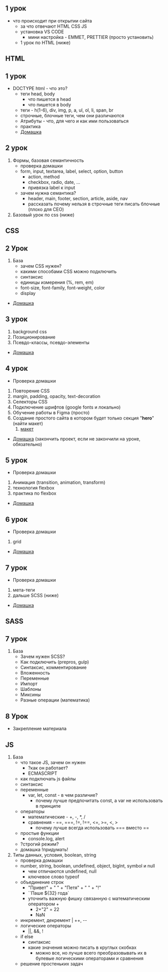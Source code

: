 ## 1 урок

- что происходит при открытии сайта
    - за что отвечают HTML CSS JS
    - установка VS CODE
        - мини настройка - EMMET, PRETTIER (просто установить)
    - 1 урок по HTML (ниже)

## HTML

## 1 урок

- DOCTYPE html - что это?
    - теги head, body
        - что пишется в head
        - что пишется в body
    - теги - h(1-6), div, img, p, a, ul, ol, li, span, br
    - строчные, блочные теги, чем они различаются
    - Атрибуты - что, для чего и как ими пользоваться
    - практика
    - [Домашка](lecture1.md)

## 2 урок

1. Формы, базовая семантичность
	- проверка домашки
    -  form, input, textarea, label, select, option, button
	    - action, method  
        - checkbox, radio, date, ...
        - привязка label к input
    - зачем нужна семантика?
        - header, main, footer, section, article, aside, nav
        - рассказать почему нельзя в строчные теги писать блочные (плохо для CEO)
2. Базовый урок по css (ниже)

## CSS

## 2 Урок

1. База
    - зачем CSS нужен?
    - какими способами CSS можно подключить
    - синтаксис
    - единицы измерения (%, rem, em)
    - font-size, font-family, font-weight, color
    - display
- [Домашка](lecture2.md)

## 3 урок 

1. background css
2. Позиционирование
3. Псевдо-классы, псевдо-элементы
- [Домашка](lecture3.md)
## 4 урок

- Проверка домашки

1.  Повторение CSS 
2. margin, padding, opacity, text-decoration
3. Селекторы CSS
4. Подключение шрифтов (google fonts и локально)
5. Обучение работы в Figma (просто)
6. Создание простого сайта в котором будет только секция "**hero**" (найти макет)
	1. [макет](https://www.figma.com/file/Fn88HQzfmrE7xCHG0yPsEW/Castaway?type=design&node-id=0:1&t=baI183eUNAoIr3nW-1 )
- [Домашка](lecture4.md) (закончить проект, если не закончили на уроке, обязательно)
	
## 5 урок

- Проверка домашки

1. Анимация (transition, animation, transform)
2. технология flexbox
3. практика по flexbox
- [Домашка](lecture5.md)

## 6 урок

- Проверка домашки
1. grid 

- [Домашка](lecture6.md)

## 7 урок

- Проверка домашки
1. мета-теги
2. дальше SCSS (ниже)  
- [Домашка](Lectures/7/Lecture)


## SASS

## 7 урок

1. База
	- Зачем нужен SCSS?
	- Как подключить (prepros, gulp)
	- Синтаксис, комментирование
	- Вложенность
	- Переменные
	- Импорт
	- Шаблоны
	- Миксины
	- Разные операции (математика)
	
## 8 Урок

- Закрепление материала

## JS

1. База
    - что такое JS, зачем он нужен
        - ?как он работает?
        - ECMASCRIPT
    - как подключать js файлы
    - синтаксис
    - переменные
        - var, let, const - в чем различие?
            - почему лучше предпочитать const, а var не использовать в принципе
    - операторы
        - математические - +, -, \*, \/
        - сравнения - \==, \=\==, !=, !\==, <=, >=, <, >
            - почему лучше всегда использовать === вместо ==
    - простые функции
        - console.log, alert
    - ?строгий режим?
    - домашка !придумать!
2. Типы данных, условия, boolean, string
    - проверка домашки
    - number, string, boolean, undefined, object, bigInt, symbol и null
        - чем отличаются undefined, null
        - ключевое слово typeof
    - объединение строк
        - "Привет" + " " + "Петя" + " " + "!"
        - \`\`Паше ${32} года\`
        - уточнить важную фишку связанную с математическим оператором +
            - 2+"2" = 22
            - NaN
    - инкремент, декремент | ++, --
    - логические операторы
        - ||, &&, !
    - if else
        - синтаксис
        - какие значения можно писать в круглых скобках
            - можно все, но лучше всего преобразовывать их в булевые логическими операторами и сравнения
    - решение простеньких задач
